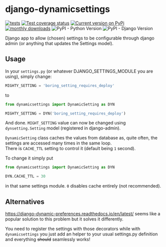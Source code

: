# django-dynamicsettings


[![tests](https://github.com/fopina/django-dynamicsettings/workflows/tests/badge.svg)](https://github.com/fopina/django-dynamicsettings/actions?query=workflow%3Atests)
[![Test coverage status](https://codecov.io/gh/fopina/django-dynamicsettings/branch/master/graph/badge.svg)](https://codecov.io/gh/fopina/django-dynamicsettings)
[![Current version on PyPi](https://img.shields.io/pypi/v/django-dynamicsettings)](https://pypi.org/project/django-dynamicsettings/)
[![monthly downloads](https://img.shields.io/pypi/dm/django-dynamicsettings)](https://pypi.org/project/django-dynamicsettings/)
![PyPI - Python Version](https://img.shields.io/pypi/pyversions/django-dynamicsettings)
![PyPI - Django Version](https://img.shields.io/pypi/djversions/django-dynamicsettings)


Django app to allow (chosen) settings to be configurable through django admin (or anything that updates the Settings model).

## Usage

In your `settings.py` (or whatever DJANGO_SETTINGS_MODULE you are using), simply change:

```python
MIGHTY_SETTING = 'boring_setting_requires_deploy'
```

to

```python
from dynamicsettings import DynamicSetting as DYN

MIGHTY_SETTING = DYN('boring_setting_requires_deploy')
```

And done. `MIGHT_SETTING` value can now be changed using `dynsetting.Setting` model (registered in django-admin).

`DynamicSetting` class caches the values from database as, quite often, the settings are accessed many times in the same loop.  
There is `CACHE_TTL` setting to control it (default being `1` second).

To change it simply put

```python
from dynamicsettings import DynamicSetting as DYN

DYN.CACHE_TTL = 30
```

in that same settings module. `0` disables cache entirely (not recommended).


## Alternatives

https://django-dynamic-preferences.readthedocs.io/en/latest/ seems like a popular solution to this problem but it solves it differently.
  
You need to register the settings with those decorators while with `dynamicsettings` you just add an helper to your usual settings.py definition and everything ~~should~~ seamlessly works!
